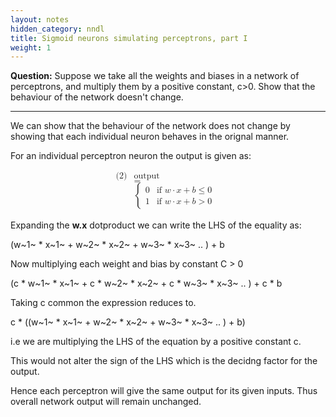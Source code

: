 ```yaml
---
layout: notes
hidden_category: nndl
title: Sigmoid neurons simulating perceptrons, part I
weight: 1
---
```


**Question:** Suppose we take all the weights and biases in a network of perceptrons, and multiply them by a positive constant, c>0. Show that the behaviour of the network doesn't change.


***

We can show that the behaviour of the network does not change by showing that each individual neuron behaves in the orignal manner.

For an individual perceptron neuron the output is given as:

<math xmlns="http://www.w3.org/1998/Math/MathML" display="block">
  <mtable columnalign="right center left" rowspacing="3pt" columnspacing="0 thickmathspace" displaystyle="true">
    <mlabeledtr>
      <mtd id="mjx-eqn-2">
        <mtext>(2)</mtext>
      </mtd>
      <mtd>
        <mstyle displaystyle="false" scriptlevel="0">
          <mtext>output</mtext>
        </mstyle>
        <mo>=</mo>
        <mrow>
          <mo>{</mo>
          <mtable columnalign="left left" rowspacing="4pt" columnspacing="1em">
            <mtr>
              <mtd>
                <mn>0</mn>
              </mtd>
              <mtd>
                <mstyle displaystyle="false" scriptlevel="0">
                  <mtext>if&#xA0;</mtext>
                </mstyle>
                <mi>w</mi>
                <mo>&#x22C5;<!-- ⋅ --></mo>
                <mi>x</mi>
                <mo>+</mo>
                <mi>b</mi>
                <mo>&#x2264;<!-- ≤ --></mo>
                <mn>0</mn>
              </mtd>
            </mtr>
            <mtr>
              <mtd>
                <mn>1</mn>
              </mtd>
              <mtd>
                <mstyle displaystyle="false" scriptlevel="0">
                  <mtext>if&#xA0;</mtext>
                </mstyle>
                <mi>w</mi>
                <mo>&#x22C5;<!-- ⋅ --></mo>
                <mi>x</mi>
                <mo>+</mo>
                <mi>b</mi>
                <mo>&gt;</mo>
                <mn>0</mn>
              </mtd>
            </mtr>
          </mtable>
          <mo fence="true" stretchy="true" symmetric="true"></mo>
        </mrow>
      </mtd>
    </mlabeledtr>
  </mtable>
</math>

Expanding the **w.x** dotproduct we can write the LHS of the equality as:

 (w~1~ * x~1~ + w~2~ * x~2~ + w~3~ * x~3~ .. ) + b

Now multiplying each weight and bias by constant C > 0

(c * w~1~ * x~1~ + c * w~2~ * x~2~ + c * w~3~ * x~3~ .. ) + c * b

Taking c common the expression reduces to.

 c * ((w~1~ * x~1~ + w~2~ * x~2~ + w~3~ * x~3~ .. ) + b)

i.e we are multiplying the LHS of the equation by a positive constant c.

This would not alter the sign of the LHS which is the decidng factor for the output.

Hence each perceptron will give the same output for its given inputs. Thus overall network output will remain unchanged.


